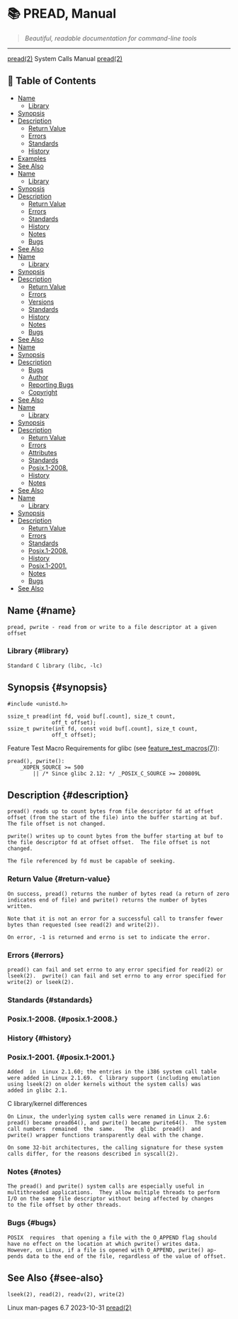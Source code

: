 # 📚 PREAD, Manual

> *Beautiful, readable documentation for command-line tools*

---

[pread(2)](pread.html)                                                                                    System Calls Manual                                                                                    [pread(2)](pread.html)


## 📑 Table of Contents

- [Name](#name)
  - [Library](#library)
- [Synopsis](#synopsis)
- [Description](#description)
  - [Return Value](#return-value)
  - [Errors](#errors)
  - [Standards](#standards)
  - [History](#history)
- [Examples](#examples)
- [See Also](#see-also)
- [Name](#name)
  - [Library](#library)
- [Synopsis](#synopsis)
- [Description](#description)
  - [Return Value](#return-value)
  - [Errors](#errors)
  - [Standards](#standards)
  - [History](#history)
  - [Notes](#notes)
  - [Bugs](#bugs)
- [See Also](#see-also)
- [Name](#name)
  - [Library](#library)
- [Synopsis](#synopsis)
- [Description](#description)
  - [Return Value](#return-value)
  - [Errors](#errors)
  - [Versions](#versions)
  - [Standards](#standards)
  - [History](#history)
  - [Notes](#notes)
  - [Bugs](#bugs)
- [See Also](#see-also)
- [Name](#name)
- [Synopsis](#synopsis)
- [Description](#description)
  - [Bugs](#bugs)
  - [Author](#author)
  - [Reporting Bugs](#reporting-bugs)
  - [Copyright](#copyright)
- [See Also](#see-also)
- [Name](#name)
  - [Library](#library)
- [Synopsis](#synopsis)
- [Description](#description)
  - [Return Value](#return-value)
  - [Errors](#errors)
  - [Attributes](#attributes)
  - [Standards](#standards)
  - [Posix.1-2008.](#posix.1-2008.)
  - [History](#history)
  - [Notes](#notes)
- [See Also](#see-also)
- [Name](#name)
  - [Library](#library)
- [Synopsis](#synopsis)
- [Description](#description)
  - [Return Value](#return-value)
  - [Errors](#errors)
  - [Standards](#standards)
  - [Posix.1-2008.](#posix.1-2008.)
  - [History](#history)
  - [Posix.1-2001.](#posix.1-2001.)
  - [Notes](#notes)
  - [Bugs](#bugs)
- [See Also](#see-also)


## Name {#name}

```
pread, pwrite - read from or write to a file descriptor at a given offset
```



### Library {#library}

```
Standard C library (libc, -lc)
```



## Synopsis {#synopsis}

```
#include <unistd.h>

ssize_t pread(int fd, void buf[.count], size_t count,
              off_t offset);
ssize_t pwrite(int fd, const void buf[.count], size_t count,
              off_t offset);
```


   Feature Test Macro Requirements for glibc (see [feature_test_macros(7)](feature_test_macros.html)):

```
pread(), pwrite():
    _XOPEN_SOURCE >= 500
        || /* Since glibc 2.12: */ _POSIX_C_SOURCE >= 200809L
```



## Description {#description}

```
pread() reads up to count bytes from file descriptor fd at offset offset (from the start of the file) into the buffer starting at buf.  The file offset is not changed.

pwrite() writes up to count bytes from the buffer starting at buf to the file descriptor fd at offset offset.  The file offset is not changed.

The file referenced by fd must be capable of seeking.
```



### Return Value {#return-value}

```
On success, pread() returns the number of bytes read (a return of zero indicates end of file) and pwrite() returns the number of bytes written.

Note that it is not an error for a successful call to transfer fewer bytes than requested (see read(2) and write(2)).

On error, -1 is returned and errno is set to indicate the error.
```



### Errors {#errors}

```
pread() can fail and set errno to any error specified for read(2) or lseek(2).  pwrite() can fail and set errno to any error specified for write(2) or lseek(2).
```



### Standards {#standards}


### Posix.1-2008. {#posix.1-2008.}



### History {#history}


### Posix.1-2001. {#posix.1-2001.}


```
Added  in  Linux 2.1.60; the entries in the i386 system call table were added in Linux 2.1.69.  C library support (including emulation using lseek(2) on older kernels without the system calls) was
added in glibc 2.1.
```


   C library/kernel differences
```
On Linux, the underlying system calls were renamed in Linux 2.6: pread() became pread64(), and pwrite() became pwrite64().  The system call numbers  remained  the  same.   The  glibc  pread()  and
pwrite() wrapper functions transparently deal with the change.

On some 32-bit architectures, the calling signature for these system calls differ, for the reasons described in syscall(2).
```



### Notes {#notes}

```
The pread() and pwrite() system calls are especially useful in multithreaded applications.  They allow multiple threads to perform I/O on the same file descriptor without being affected by changes
to the file offset by other threads.
```



### Bugs {#bugs}

```
POSIX  requires  that opening a file with the O_APPEND flag should have no effect on the location at which pwrite() writes data.  However, on Linux, if a file is opened with O_APPEND, pwrite() ap‐
pends data to the end of the file, regardless of the value of offset.
```



## See Also {#see-also}

```
lseek(2), read(2), readv(2), write(2)
```


Linux man-pages 6.7                                                                              2023-10-31                                                                                        [pread(2)](pread.html)
